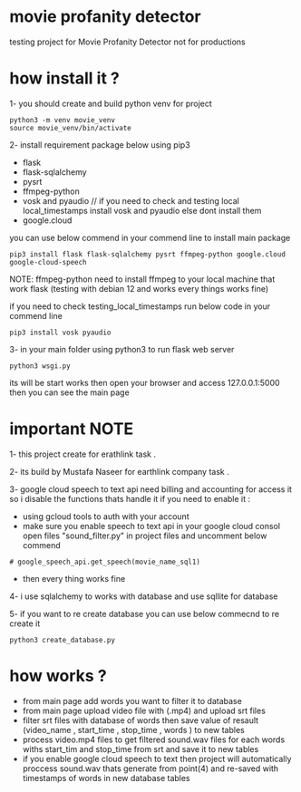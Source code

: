 # movie profanity detector

testing project for Movie Profanity Detector not for productions 

# how install it ?

1- you should create and build python venv for project 
```
python3 -m venv movie_venv 
source movie_venv/bin/activate
```

2- install requirement package below using pip3
- flask 
- flask-sqlalchemy
- pysrt
- ffmpeg-python
- vosk and pyaudio // if you need to check and testing local local_timestamps install vosk and pyaudio else dont install them
- google.cloud 

you can use below commend in your commend line to install main package 
```
pip3 install flask flask-sqlalchemy pysrt ffmpeg-python google.cloud google-cloud-speech
```

NOTE: ffmpeg-python need to install ffmpeg to your local machine that work flask (testing with debian 12 and works every things works fine)

if you need to check testing_local_timestamps run below code in your commend line

```
pip3 install vosk pyaudio
```

3- in your main folder using python3 to run flask web server 
```
python3 wsgi.py 
```

its will be start works then open your browser and access 127.0.0.1:5000 then you can see the main page 

# important NOTE
1- this project create for erathlink task .

2- its build by Mustafa Naseer for earthlink company  task .

3- google cloud speech to text api need billing and accounting for access it so i disable the functions thats handle it if you need to enable it :
- using gcloud tools to auth with your account 
- make sure you enable speech to text api in your google cloud consol 
open files "sound_filter.py" in project files and uncomment below commend

```
# google_speech_api.get_speech(movie_name_sql1)
```
 - then every thing works fine 
 
4- i use sqlalchemy to works with database and use sqllite for database 

5- if you want to re create database you can use below commecnd to re create it
```
python3 create_database.py
```

# how works ?
- from main page add words you want to filter it to database 
- from main page upload video file with (.mp4) and upload srt files 
- filter srt files with database of words then save value of resault (video_name , start_time , stop_time , words ) to new tables 
- process video.mp4 files to get filtered sound.wav files for each words withs start_tim and stop_time from srt and save it to new tables
- if you enable google cloud speech to text then project will automatically proccess sound.wav thats generate from point(4) and re-saved with timestamps 
of words in new database tables 



